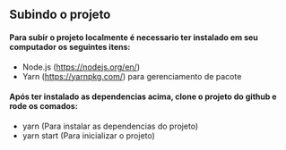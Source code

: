 ## Subindo o projeto 

#### Para subir o projeto localmente é necessario ter instalado em seu computador os seguintes itens:
- Node.js (https://nodejs.org/en/)
- Yarn (https://yarnpkg.com/) para gerenciamento de pacote

#### Após ter instalado as dependencias acima, clone o projeto do github e rode os comados:
- yarn (Para instalar as dependencias do projeto)
- yarn start (Para inicializar o projeto)
